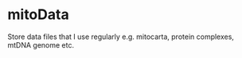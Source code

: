 # mitoData

Store data files that I use regularly e.g. mitocarta, protein complexes, mtDNA genome etc.

